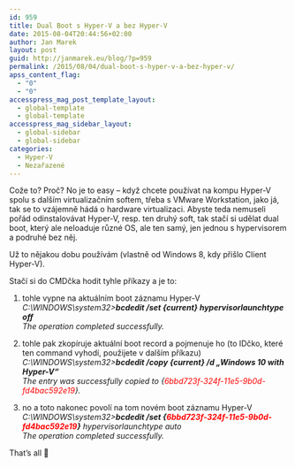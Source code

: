 ```yaml
---
id: 959
title: Dual Boot s Hyper-V a bez Hyper-V
date: 2015-08-04T20:44:56+02:00
author: Jan Marek
layout: post
guid: http://janmarek.eu/blog/?p=959
permalink: /2015/08/04/dual-boot-s-hyper-v-a-bez-hyper-v/
apss_content_flag:
  - "0"
  - "0"
accesspress_mag_post_template_layout:
  - global-template
  - global-template
accesspress_mag_sidebar_layout:
  - global-sidebar
  - global-sidebar
categories:
  - Hyper-V
  - Nezařazené
---
```

Cože to? Proč? No je to easy &#8211; když chcete používat na kompu Hyper-V spolu s dalším virtualizačním softem, třeba s VMware Workstation, jako já, tak se to vzájemně hádá o hardware virtualizaci. Abyste teda nemuseli pořád odinstalovávat Hyper-V, resp. ten druhý soft, tak stačí si udělat dual boot, který ale neloaduje různé OS, ale ten samý, jen jednou s hypervisorem a podruhé bez něj.

Už to nějakou dobu používám (vlastně od Windows 8, kdy přišlo Client Hyper-V).

Stačí si do CMDčka hodit tyhle příkazy a je to:

1. tohle vypne na aktuálním boot záznamu Hyper-V  
_C:\WINDOWS\system32>**bcdedit /set {current} hypervisorlaunchtype off**_  
_The operation completed successfully._

2. tohle pak zkopíruje aktuální boot record a pojmenuje ho (to IDčko, které ten command vyhodí, použijete v dalším příkazu)  
_C:\WINDOWS\system32>**bcdedit /copy {current} /d &#8222;Windows 10 with Hyper-V&#8220;**_  
_The entry was successfully copied to {<span style="color: #ff0000;">6bbd723f-324f-11e5-9b0d-fd4bac592e19</span>}._

3. no a toto nakonec povolí na tom novém boot záznamu Hyper-V  
_C:\WINDOWS\system32>**bcdedit /set {<span style="color: #ff0000;">6bbd723f-324f-11e5-9b0d-fd4bac592e19</span>}** hypervisorlaunchtype auto_  
_The operation completed successfully._

That&#8217;s all 🙂
